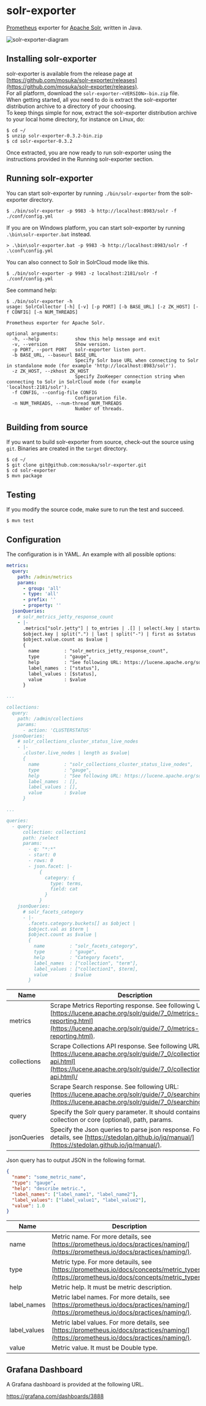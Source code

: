 # solr-exporter

[Prometheus](https://prometheus.io) exporter for [Apache Solr](http://lucene.apache.org/solr/), written in Java.

![solr-exporter-diagram](./solr-exporter-diagram.png "solr-exporter-diagram")

## Installing solr-exporter

solr-exporter is available from the release page at [https://github.com/mosuka/solr-exporter/releases](https://github.com/mosuka/solr-exporter/releases).  
For all platform, download the `solr-exporter-<VERSION>-bin.zip` file.  
When getting started, all you need to do is extract the solr-exporter distribution archive to a directory of your choosing.  
To keep things simple for now, extract the solr-exporter distribution archive to your local home directory, for instance on Linux, do:

```text
$ cd ~/
$ unzip solr-exporter-0.3.2-bin.zip
$ cd solr-exporter-0.3.2
```

Once extracted, you are now ready to run solr-exporter using the instructions provided in the Running solr-exporter section.

## Running solr-exporter

You can start solr-exporter by running `./bin/solr-exporter` from the solr-exporter directory.

```text
$ ./bin/solr-exporter -p 9983 -b http://localhost:8983/solr -f ./conf/config.yml
```

If you are on Windows platform, you can start solr-exporter by running `.\bin\solr-exporter.bat` instead.

```text
> .\bin\solr-exporter.bat -p 9983 -b http://localhost:8983/solr -f .\conf\config.yml
```

You can also connect to Solr in SolrCloud mode like this.

```text
$ ./bin/solr-exporter -p 9983 -z localhost:2181/solr -f ./conf/config.yml
```

See command help:

```text
$ ./bin/solr-exporter -h
usage: SolrCollector [-h] [-v] [-p PORT] [-b BASE_URL] [-z ZK_HOST] [-f CONFIG] [-n NUM_THREADS]

Prometheus exporter for Apache Solr.

optional arguments:
  -h, --help             show this help message and exit
  -v, --version          Show version.
  -p PORT, --port PORT   solr-exporter listen port.
  -b BASE_URL, --baseurl BASE_URL
                         Specify Solr base URL when connecting to Solr in standalone mode (for example 'http://localhost:8983/solr').
  -z ZK_HOST, --zkhost ZK_HOST
                         Specify ZooKeeper connection string when connecting to Solr in SolrCloud mode (for example 'localhost:2181/solr').
  -f CONFIG, --config-file CONFIG
                         Configuration file.
  -n NUM_THREADS, --num-thread NUM_THREADS
                         Number of threads.
```

## Building from source

If you want to build solr-exporter from source, check-out the source using `git`.
Binaries are created in the `target` directory.

```text
$ cd ~/
$ git clone git@github.com:mosuka/solr-exporter.git
$ cd solr-exporter
$ mvn package
```


## Testing

If you modify the source code, make sure to run the test and succeed.

```text
$ mvn test
```


## Configuration

The configuration is in YAML. An example with all possible options:

```yaml
metrics:
  query:
    path: /admin/metrics
    params:
      - group: 'all'
      - type: 'all'
      - prefix: ''
      - property: ''
  jsonQueries:
    # solr_metrics_jetty_response_count
    - |-
      .metrics["solr.jetty"] | to_entries | .[] | select(.key | startswith("org.eclipse.jetty.server.handler.DefaultHandler")) | select(.key | endswith("xx-responses")) as $object |
      $object.key | split(".") | last | split("-") | first as $status |
      $object.value.count as $value |
      {
        name         : "solr_metrics_jetty_response_count",
        type         : "gauge",
        help         : "See following URL: https://lucene.apache.org/solr/guide/7_1/metrics-reporting.html",
        label_names  : ["status"],
        label_values : [$status],
        value        : $value
      }

...

collections:
  query:
    path: /admin/collections
    params:
      - action: 'CLUSTERSTATUS'
  jsonQueries:
    # solr_collections_cluster_status_live_nodes
    - |-
      .cluster.live_nodes | length as $value|
      {
        name         : "solr_collections_cluster_status_live_nodes",
        type         : "gauge",
        help         : "See following URL: https://lucene.apache.org/solr/guide/7_1/collections-api.html#clusterstatus",
        label_names  : [],
        label_values : [],
        value        : $value
      }

...

queries:
  - query:
      collection: collection1
      path: /select
      params:
        - q: "*:*"
        - start: 0
        - rows: 0
        - json.facet: |-
            {
              category: {
                type: terms,
                field: cat
              }
            }
    jsonQueries:
      # solr_facets_category
      - |-
        .facets.category.buckets[] as $object |
        $object.val as $term |
        $object.count as $value |
        {
          name         : "solr_facets_category",
          type         : "gauge",
          help         : "Category facets",
          label_names  : ["collection", "term"],
          label_values : ["collection1", $term],
          value        : $value
        }
```


Name        | Description
----------- | ---
metrics     | Scrape Metrics Reporting response. See following URL: [https://lucene.apache.org/solr/guide/7_0/metrics-reporting.html](https://lucene.apache.org/solr/guide/7_0/metrics-reporting.html).
collections | Scrape Collections API response. See following URL: [https://lucene.apache.org/solr/guide/7_0/collections-api.html](https://lucene.apache.org/solr/guide/7_0/collections-api.html)/
queries     | Scrape Search response. See following URL: [https://lucene.apache.org/solr/guide/7_0/searching.html](https://lucene.apache.org/solr/guide/7_0/searching.html).
query       | Specify the Solr query parameter. It should contains collection or core (optional), path, params.
jsonQueries | Specify the Json queries to parse json response. For more details, see [https://stedolan.github.io/jq/manual/](https://stedolan.github.io/jq/manual/).

Json query has to output JSON in the following format.

```json
{
  "name": "some_metric_name",
  "type": "gauge", 
  "help": "describe metric.",
  "label_names": ["label_name1", "label_name2"],
  "label_values": ["label_value1", "label_value2"],
  "value": 1.0
}
```

Name         | Description
------------ | ---
name         | Metric name. For more details, see [https://prometheus.io/docs/practices/naming/](https://prometheus.io/docs/practices/naming/).
type         | Metric type. For more detauils, see [https://prometheus.io/docs/concepts/metric_types/](https://prometheus.io/docs/concepts/metric_types/).
help         | Metric help. It must be metric description.
label_names  | Metric label names. For more details, see [https://prometheus.io/docs/practices/naming/](https://prometheus.io/docs/practices/naming/).
label_values | Metric label values. For more details, see [https://prometheus.io/docs/practices/naming/](https://prometheus.io/docs/practices/naming/).
value        | Metric value. It must be Double type.


## Grafana Dashboard

A Grafana dashboard is provided at the following URL.

https://grafana.com/dashboards/3888